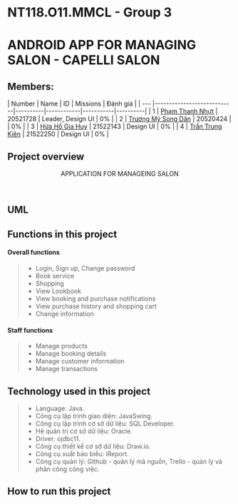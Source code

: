 # NT118.O11.MMCL - Group 3
# ANDROID APP FOR MANAGING SALON - CAPELLI SALON

## Members:
| Number | Name                        | ID     | Missions | Đánh giá |
| --- |----------------------------|----------|------------|-----------|----------|
| 1 | [Phạm Thanh Nhựt](https://www.facebook.com/pham.thanh.nhut.1606) | 20521728 | Leader, Design UI | 0% |
| 2 | [Trương Mỹ Song Dân](https://www.facebook.com/truongmysongdan) | 20520424 |  | 0% |
| 3 | [Hứa Hồ Gia Huy](https://www.facebook.com/huy042003) | 21522143 | Design UI | 0% |
| 4 | [Trần Trung Kiên](https://www.facebook.com/tam.nam.1610) | 21522250 |  Design UI | 0% |


## Project overview
<p align="center">
   APPLICATION FOR MANAGEING SALON
</p>
       
</br>

## UML



## Functions in this project
#### Overall functions
> - Login, Sign up, Change password
> - Book service
> - Shopping
> - View Lookbook
> - View booking and purchase notifications
> - View purchase history and shopping cart
> - Change information
#### Staff functions
> - Manage products
> - Manage booking details
> - Manage customer information
> - Manage transactions



## Technology used in this project
> - Language: Java.
> - Công cụ lập trình giao diện: JavaSwing.
> - Công cụ lập trình cơ sở dữ liệu: SQL Developer.
> - Hệ quản trị cơ sở dữ liệu:  Oracle.
> - Driver: ojdbc11.
> - Công cụ thiết kế cơ sở dữ liệu: Draw.io.
> - Công cụ xuất báo biểu: iReport.
> - Công cụ quản lý: Github - quản lý mã nguồn, Trello - quản lý và phân công công việc.


## How to run this project
